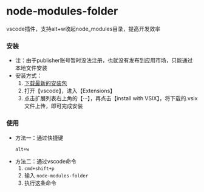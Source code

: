 # node-modules-folder
vscode插件，支持alt+w收起node_modules目录，提高开发效率

### 安装
- 注：由于publisher账号暂时没法注册，也就没有发布到应用市场，只能通过本地文件安装
- 安装方式：
    1. [下载最新的安装包](https://github.com/coderben2017/node-modules-folder/tags)
    2. 打开【vscode】，进入【Extensions】
    3. 点击扩展列表右上角的【···】，再点击【install with VSIX】，将下载的.vsix文件上传，即可完成安装

### 使用
- 方法一：通过快捷键
  ```
  alt+w
  ```
- 方法二：通过vscode命令
  1. ```cmd+shift+p```
  2. 输入 ```node-modules-folder```
  3. 执行这条命令

